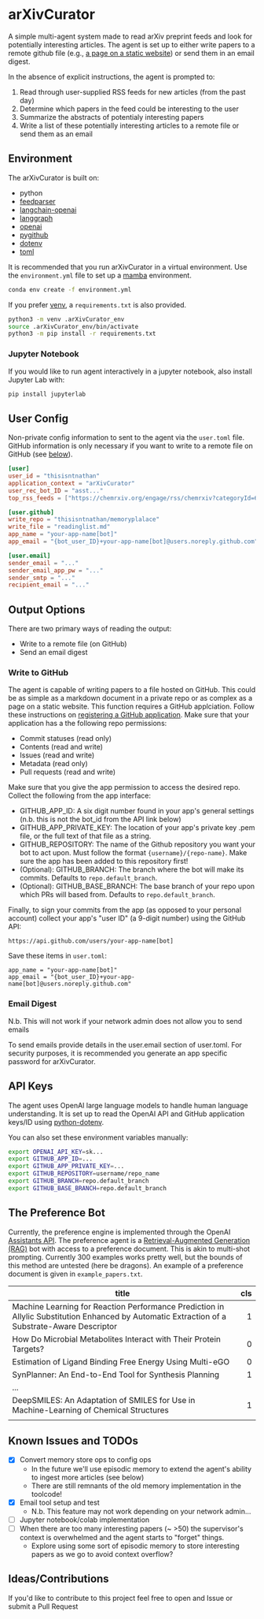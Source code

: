 # arXivCurator

A simple multi-agent system made to read arXiv preprint feeds and look for potentially interesting articles. The agent is set up to either write papers to a remote github file (e.g., [a page on a static website](https://thisisntnathan.github.io/memorypalace/readinglist.html)) or send them in an email digest.  

In the absence of explicit instructions, the agent is prompted to:
1. Read through user-supplied RSS feeds for new articles (from the past day)
1. Determine which papers in the feed could be interesting to the user
1. Summarize the abstracts of potentialy interesting papers
1. Write a list of these potentially interesting articles to a remote file or send them as an email


## Environment

The arXivCurator is built on:

- python
- [feedparser](https://feedparser.readthedocs.io/en/latest/index.html)
- [langchain-openai](https://python.langchain.com/docs/introduction/)
- [langgraph](https://langchain-ai.github.io/langgraph/)
- [openai](https://openai.com/api/)
- [pygithub](https://github.com/PyGithub/PyGithub)
- [dotenv](https://saurabh-kumar.com/python-dotenv/)
- [toml](https://toml.io/en/)

It is recommended that you run arXivCurator in a virtual environment. Use the `environment.yml` file to set up a [mamba](https://mamba.readthedocs.io/en/latest/user_guide/mamba.html) environment.  

```bash
conda env create -f environment.yml
```

If you prefer [venv](https://docs.python.org/3/library/venv.html), a `requirements.txt` is also provided.  

```bash
python3 -m venv .arXivCurator_env
source .arXivCurator_env/bin/activate
python3 -m pip install -r requirements.txt
```

### Jupyter Notebook

If you would like to run agent interactively in a jupyter notebook, also install Jupyter Lab with:

```bash
pip install jupyterlab
```


## User Config

Non-private config information to sent to the agent via the `user.toml` file. GitHub information is only necessary if you want to write to a remote file on GitHub (see [below](#write-to-github)).

```toml
[user]
user_id = "thisisntnathan"
application_context = "arXivCurator"
user_rec_bot_ID = "asst..."
top_rss_feeds = ["https://chemrxiv.org/engage/rss/chemrxiv?categoryId=605c72ef153207001f6470ce", "https://chemrxiv.org/engage/rss/chemrxiv?categoryId=605c72ef153207001f6470d1", "https://chemrxiv.org/engage/rss/chemrxiv?categoryId=605c72ef153207001f6470d0", "https://rss.arxiv.org/rss/physics.chem-ph+physics.bio-ph"]

[user.github]
write_repo = "thisisntnathan/memoryplalace"
write_file = "readinglist.md"
app_name = "your-app-name[bot]"  
app_email = "{bot_user_ID}+your-app-name[bot]@users.noreply.github.com"

[user.email]
sender_email = "..."
sender_email_app_pw = "..."
sender_smtp = "..."
recipient_email = "..."
```

## Output Options

There are two primary ways of reading the output:
- Write to a remote file (on GitHub)
- Send an email digest

### Write to GitHub

The agent is capable of writing papers to a file hosted on GitHub. This could be as simple as a markdown document in a private repo or as complex as a page on a static website. This function requires a GitHub applciation. Follow these instructions on [registering a GitHub application](https://docs.github.com/en/apps/creating-github-apps/registering-a-github-app/registering-a-github-app). Make sure that your application has a the following repo permissions:  

- Commit statuses (read only)
- Contents (read and write)
- Issues (read and write)
- Metadata (read only)
- Pull requests (read and write)

Make sure that you give the app permission to access the desired repo. Collect the following from the app interface:

- GITHUB_APP_ID: A six digit number found in your app's general settings (n.b. this is not the bot_id from the API link below)
- GITHUB_APP_PRIVATE_KEY: The location of your app's private key .pem file, or the full text of that file as a string.
- GITHUB_REPOSITORY: The name of the Github repository you want your bot to act upon. Must follow the format `{username}/{repo-name}`. Make sure the app has been added to this repository first!
- (Optional): GITHUB_BRANCH: The branch where the bot will make its commits. Defaults to `repo.default_branch`.
- (Optional): GITHUB_BASE_BRANCH: The base branch of your repo upon which PRs will based from. Defaults to `repo.default_branch`.

Finally, to sign your commits from the app (as opposed to your personal account) collect your app's "user ID" (a 9-digit number) using the GitHub API:  

```
https://api.github.com/users/your-app-name[bot]
```

Save these items in `user.toml`:  

```
app_name = "your-app-name[bot]"  
app_email = "{bot_user_ID}+your-app-name[bot]@users.noreply.github.com"
```

### Email Digest

N.b. This will not work if your network admin does not allow you to send emails

To send emails provide details in the user.email section of user.toml. For security purposes, it is recommended you generate an app specific password for arXivCurator.

## API Keys

The agent uses OpenAI large language models to handle human language understanding. It is set up to read the OpenAI API and GitHub application keys/ID using [python-dotenv](https://github.com/theskumar/python-dotenv).  

You can also set these environment variables manually:

```bash
export OPENAI_API_KEY=sk...
export GITHUB_APP_ID=...
export GITHUB_APP_PRIVATE_KEY=...
export GITHUB_REPOSITORY=username/repo_name
export GITHUB_BRANCH=repo.default_branch
export GITHUB_BASE_BRANCH=repo.default_branch
```

## The Preference Bot

Currently, the preference engine is implemented through the OpenAI [Assistants API](https://platform.openai.com/docs/assistants/overview). The preference agent is a [Retrieval-Augmented Generation (RAG)](https://arxiv.org/abs/2005.11401) bot with access to a preference document. This is akin to multi-shot prompting. Currently 300 examples works pretty well, but the bounds of this method are untested (here be dragons). An example of a preference document is given in `example_papers.txt`.

| title | cls |
| --- | ---: |
| Machine Learning for Reaction Performance Prediction in Allylic Substitution Enhanced by Automatic Extraction of a Substrate-Aware Descriptor | 1 |
| How Do Microbial Metabolites Interact with Their Protein Targets? | 0 |
| Estimation of Ligand Binding Free Energy Using Multi-eGO | 0 |
| SynPlanner: An End-to-End Tool for Synthesis Planning | 1 |
| ... |  |
| DeepSMILES: An Adaptation of SMILES for Use in Machine-Learning of Chemical Structures | 1 |
|||  


## Known Issues and TODOs

- [x] Convert memory store ops to config ops
    - In the future we'll use episodic memory to extend the agent's ability to ingest more articles (see below)  
    - There are still remnants of the old memory implementation in the toolcode!
- [x] Email tool setup and test
    - N.b. This feature may not work depending on your network admin...
- [ ] Jupyter notebook/colab implementation
- [ ] When there are too many interesting papers (~ >50) the supervisor's context is overwhelmed and the agent starts to "forget" things.  
    - Explore using some sort of episodic memory to store interesting papers as we go to avoid context overflow?  


## Ideas/Contributions

If you'd like to contribute to this project feel free to open and Issue or submit a Pull Request
